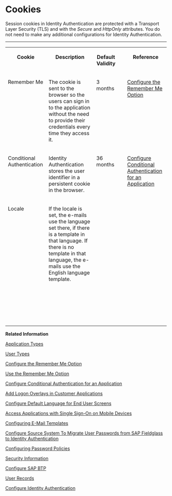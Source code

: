 <!-- loioe60fd0483d414f728fd162c9f525513e -->

# Cookies

Session cookies in Identity Authentication are protected with a Transport Layer Security \(TLS\) and with the *Secure* and *HttpOnly* attributes. You do not need to make any additional configurations for Identity Authentication.

****


<table>
<tr>
<th valign="top">

Cookie



</th>
<th valign="top">

Description



</th>
<th valign="top">

Default Validity



</th>
<th valign="top">

 



</th>
<th valign="top">

Reference



</th>
</tr>
<tr>
<td valign="top">

Remember Me



</td>
<td valign="top">

The cookie is sent to the browser so the users can sign in to the application without the need to provide their credentials every time they access it.



</td>
<td valign="top">

3 months



</td>
<td valign="top">

 



</td>
<td valign="top">

[Configure the Remember Me Option](Operation-Guide/configure-the-remember-me-option-08d41f4.md)



</td>
</tr>
<tr>
<td valign="top">

Conditional Authentication



</td>
<td valign="top">

Identity Authentication stores the user identifier in a persistent cookie in the browser.



</td>
<td valign="top">

36 months



</td>
<td valign="top">

 



</td>
<td valign="top">

[Configure Conditional Authentication for an Application](Operation-Guide/configure-conditional-authentication-for-an-application-0143dce.md)



</td>
</tr>
<tr>
<td valign="top">

Locale



</td>
<td valign="top">

If the locale is set, the e-mails use the language set there, if there is a template in that language. If there is no template in that language, the e-mails use the English language template.



</td>
<td valign="top">

 



</td>
<td valign="top">

 



</td>
<td valign="top">

 



</td>
</tr>
<tr>
<td valign="top">

 



</td>
<td valign="top">

 



</td>
<td valign="top">

 



</td>
<td valign="top">

 



</td>
<td valign="top">

 



</td>
</tr>
<tr>
<td valign="top">

 



</td>
<td valign="top">

 



</td>
<td valign="top">

 



</td>
<td valign="top">

 



</td>
<td valign="top">

 



</td>
</tr>
</table>

**Related Information**  


[Application Types](application-types-8f61880.md "")

[User Types](user-types-70e95d1.md "")

[Configure the Remember Me Option](Operation-Guide/configure-the-remember-me-option-08d41f4.md "Tenant administrators can configure the Remember me option as visible or hidden, and checked or unchecked.")

[Use the Remember Me Option](User-Guide/use-the-remember-me-option-bc7c6c6.md "With the Remember me functionality enabled, you can log on to an application without the need to provide your credentials every time you access it.")

[Configure Conditional Authentication for an Application](Operation-Guide/configure-conditional-authentication-for-an-application-0143dce.md "Tenant administrator can define rules for authenticating identity provider according to e-mail domain, user type, user group, and IP range (specified in CIDR notation).")

[Add Logon Overlays in Customer Applications](Development/add-logon-overlays-in-customer-applications-5e98ecf.md "This document describes how service providers that delegate authentication to Identity Authentication can use embedded frames, also called overlays, for the logon pages of their applications.")

[Configure Default Language for End User Screens](Operation-Guide/configure-default-language-for-end-user-screens-2cb73c3.md "Select the language that the end user screen uses if the language of the browser isn’t in the list of supported languages.")

[Access Applications with Single Sign-On on Mobile Devices](User-Guide/access-applications-with-single-sign-on-on-mobile-devices-89bbb0b.md "You can access trusted applications that require two-factor authentication via your mobile devices using single sign-on (SSO).")

[Configuring E-Mail Templates](Operation-Guide/configuring-e-mail-templates-b2afbcd.md "Tenant administrators can use the default or a custom e-mail template set for the application processes.")

[Configure Source System To Migrate User Passwords from SAP Fieldglass to Identity Authentication](Operation-Guide/configure-source-system-to-migrate-user-passwords-from-sap-fieldglass-to-identity-authent-b0c7ec8.md)

[Configuring Password Policies](Operation-Guide/configuring-password-policies-12b3395.md "Passwords for the authentication of users are subject to certain rules. These rules are defined in the password policy. Identity Authentication provides you with two predefined password policies, in addition to which you can create and configure up to three custom password policies.")

[Security Information](Security/security-information-6e88d82.md "This document is an overview of security-relevant information that applies to Identity Authentication, and contains recommendations about how administrators should secure it.")

[Configure SAP BTP](Operation-Guide/corporate-user-store-cloud-foundry-environment-9942ede.md#loiodd8240d6a4f54e938ec867c21a4e9222)

[User Records](Operation-Guide/corporate-user-store-cloud-foundry-environment-9942ede.md#loio500ac5e7d6574fdb8177ff4b637f1da2)

[Configure Identity Authentication](Operation-Guide/corporate-user-store-cloud-foundry-environment-9942ede.md#loiode5cff7e1ec14bd08d01e429390fe193)

